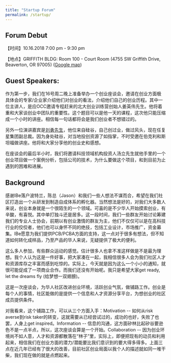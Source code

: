 ```yaml
---
title: "Startup Forum"
permalink: /startup/
---
```


## Forum Debut

【时间】10.16.2018 7:00 pm - 9:30 pm

【地点】GRIFFITH BLDG: Room 100 - Court Room (4755 SW Griffith Drive, Beaverton, OR 97005) ([Google map](https://goo.gl/maps/8CKG6jYK3a82))

## Guest Speakers:

作为第一步，我们在16号周二晚上准备举办一个创业座谈会，邀请在创业方面极具体会的专家/企业家介绍他们对创业的看法，介绍他们自己的创业历程。其中一位主讲人，是应OCC邀请专程赶来的北大创业训练营创始人姜英伟先生。他将着重和大家谈创业中团队的重要性。这个题目可以是他一天的课程，这次他只能压缩成一个小时的讲座。相信每一句话都将会是我们创业者不想错过的。

另外一位演讲嘉宾是[刘勇先生](https://www.linkedin.com/in/ubikr/)，他位来自硅谷，自己创过业，做过风头，现在任复星集团副总裁。因为身处硅谷，对当地投创资源了如指掌，不时受邀在伯克利和斯坦福做讲座。他将和大家分享他的创业史和感想。

在座谈会的最后半小时，我们将邀请科技领域机构投资人汤立先生就他手里的一个创业项目做一个案例分析，包括公司的技术，为什么要做这个项目，和到目前为止遇到的困难和进展。

## Background

感谢IBe落户波特兰，陈总（Jason）和我们一些人想法不谋而合，希望在我们社区打造出一个从研发到制造自成体系的孵化器。当然想法是好的，对我们大多数人来说，创业本身就是一个很陌生的一个领域。可喜的是不少华人开始摸索创业，有辛酸，有喜悦。其中单打独斗还是居多。这一段时间，我们一些群友开始讨论筹建我们的专业人士协会，前期以有创业激情的群友为主，他们不仅仅可以是在高科技行业的佼佼者，他们也可以身怀不同的绝技，包括工业设计，市场推广，资金募集。IBe愿意为我们提供PCB/PCBA方面的支持，这一点对于很多有想法，但不知道如何转化成样品，乃至产品的华人来说，无疑提供了极大的便利。

这么多人参加，有些群众运动的感觉。估计很多人也拿不准这样做是不是最为理想。我个人认为这是一件好事，把大家凑在一起，我相信很多人会为我们社区人才和资源库存之丰富而感到吃惊的。实际上，今天就是因为这么一个小小的通知，就很可能促成了一项商业合作。而我们还没有开始呢。我只是希望大家get ready, let the dreams fly (给梦想一双翅膀)。

这是一次座谈会，为华人社区改进创业环境，活跃创业气氛，做铺路工作。创业是每个人的事情，社区能做的是提供一个信息和人才资源分享平台，为想创业的社区成员提供条件。

对我看来，这个铺路工作，可以从三个方面入手：Motivation -- 如何从risk averse到risk taker的转变，这就需要从已经尝试过的，成功的也好，失败了也罢，人身上get inspired。Information -- 信息的沟通，这方面矽林比起矽谷要逊色不是一点半点，所以，这次座谈会算是一个开始。Collaboration -- 因为创业环境尚不如人意，人才和资源都散落在“林子”里，实际上，即便把现有的动员和利用起来，相信我们在创业方面的潜力/潜能要比我们意识到的要大得多得多。上面三点在近几年已经有了很大的改善，目前社区创业局面以我个人的描述就如同一堆干柴，我们现在做的就是点燃起来。
